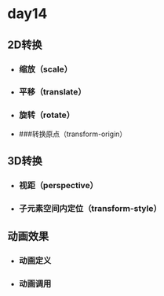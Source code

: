 # day14

## 2D转换

- ### 缩放（scale）

- ### 平移（translate）

- ### 旋转（rotate）

- ###转换原点（transform-origin）

## 3D转换

- ### 视距（perspective）

- ### 子元素空间内定位（transform-style）

## 动画效果

- ### 动画定义

- ### 动画调用

